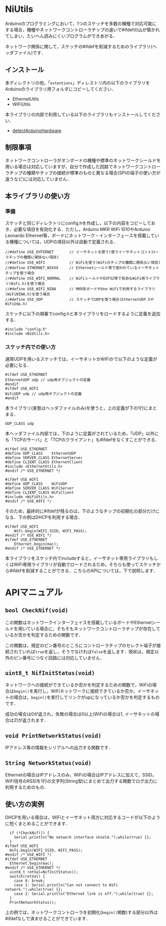 # NiUtils

Arduinoのプログラミングにおいて，1つのスケッチを多数の機種で対応可能にする場合，機種やネットワークコントローラチップの違いで#ifdefの山が築かれてしまい，たいへん読みにくいプログラムができあがる．

ネットワーク関係に関して，スケッチの#ifdefを削減するためのライブラリ(ヘッダファイル)です．
## インストール
本ディレクトリの他，「``extentions``」ディレストリ内の以下のライブラリをArduinoのライブラリ用フォルダにコピーしてください．
- EthernetUtils
- WiFiUtils

本ライブラリの内部で利用している以下のライブラリもインストールしてください．
- [detectArduinoHardware](https://github.com/houtbrion/detectArduinoHardware)

## 制限事項
ネットワークコントローラがオンボードの機種や標準のネットワークシールドを用いる場合は対応していますが，自分で作成した回路でネットワークコントローラチップの種類やチップの接続が標準のものと異なる場合(SPIの端子の使い方が違うなど)には対応していません．

## 本ライブラリの使い方
### 準備
スケッチと同じディレクトリにconfig.hを作成し，以下の内容をコピーしておき，必要な項目を有効化する．ただし，Arduino MKR WiFi 1010やArduino Leonardo Ethernet等，ボードにネットワーク・インターフェースを搭載している機種については，UDPの項目以外は自動で定義される．
```
//#define USE_EHTERNET       // イーサネットを使う(使うイーサネットコントローラチップの種類に関係ない項目)
//#define USE_WIFI           // WiFiを使う(WiFiのチップの種類に関係ない項目)
//#define ETHERNET_W5XXX     // Ethernetシールド等で使われているイーサネットチップを使う場合
//#define USE_WIFI_NORMAL    // WiFiシールドやESP32等で有効なWiFi用ライブラリ(WiFi.h)を使う場合
//#define USE_WIFI_NINA      // MKR系ボードやUno WiFiで利用するライブラリ(WiFiNINA.h)を使う場合
//#define USE_UDP            // スケッチでUDPを使う場合(EthernetUDP.hやWiFiUdp.h)
```
スケッチに以下の順番でconfig.hと本ライブラリをロードするように定義を追加する．
```
#include "config.h"
#include <NiUtils.h>
```

### スケッチ内での使い方

通常UDPを用いるスケッチでは，イーサネットかWiFiかで以下のような定義が必要になる．
```
#ifdef USE_ETHERNET
EthernetUDP udp // udp用オブジェクトの定義
#endif
#ifdef USE_WIFI
WiFiUDP udp // udp用オブジェクトの定義
#endif
```
本ライブラリ(実態はヘッダファイルのみ)を使うと，上の定義が下の1行にまとまる．
```
UDP_CLASS udp
```
本ヘッダファイル内部では，下のように定義がされているため，「UDP」以外にも「TCPのサーバ」と「TCPのクライアント」も#ifdefをなくすことができる．
```
#ifdef USE_ETHERNET
#define UDP_CLASS    EthernetUDP
#define SERVER_CLASS EthernetServer
#define CLIENT_CLASS EthernetClient
#include <EthernetUtils.h>
#endif /* USE_ETHERNET */

#ifdef USE_WIFI
#define UDP_CLASS    WiFiUDP
#define SERVER_CLASS WiFiServer
#define CLIENT_CLASS WiFiClient
#include <WiFiUtils.h>
#endif /* USE_WIFI */
```

そのため，最終的に#ifdefが残るのは，下のようなチップの初期化の部分だけになる．下の例はDHCPを利用する場合．
```
#ifdef USE_WIFI
    WiFi.begin(WIFI_SSID, WIFI_PASS);
#endif /* USE_WIFI */
#ifdef USE_ETHERNET
    Ethernet.begin(mac);
#endif /* USE_ETHERNET */
```

本ライブラリをスケッチ内でincludeすると，イーサネット専用ライブラリもしくはWiFi専用ライブラリが自動でロードされるため，そちらも使ってスケッチから#ifdefを削減することができる．こちらのAPIについては，下で説明します．

# APIマニュアル

## ``bool CheckNif(void)``
この関数はネットワークインターフェイスを搭載しているボードやEthernetシールドを用いている場合に，そもそもネットワークコントローラチップが存在しているか否かを判定するための関数です．

この関数は，規定のピン番号のところにコントローラチップのセレクト端子が接続されていれば``true``を返し，そうでなければ``false``を返します．現状は，規定以外のピン番号につなぐ回路には対応していません．

## ``uint8_t NifInitStatus(void)``
ネットワークへの接続ができているか否かを判定するための関数で，WiFiの場合は``begin()``を実行し，WiFiネットワークに接続できているか否か，イーサネットの場合は，``begin()``を実行してリンクがupになっているか否かを判定するものです．

成功の場合は0が返され，失敗の場合は0以上(WiFiの場合は1, イーサネットの場合は2)が返されます．

## ``void PrintNetworkStatus(void)``
IPアドレス等の情報をシリアルへの出力する関数です．

## ``String NetworkStatus(void)``
Ethernetの場合はIPアドレスのみ，WiFiの場合はIPアドレスに加えて，SSID，WiFi信号のRSSIを1行の文字列(String型)にまとめて出力する関数でログ出力に利用するためのもの．

## 使い方の実例
DHCPを用いる場合は，WiFiとイーサネット両方に対応するコードが以下のように短くまとめることができます．
```
  if (!CheckNif()) {
    Serial.println("No network interface shield.");while(true) {};
  }
#ifdef USE_WIFI
  WiFi.begin(WIFI_SSID, WIFI_PASS);
#endif /* USE_WIFI */
#ifdef USE_ETHERNET
  Ethernet.begin(mac);
#endif /* USE_ETHERNET */
  uint8_t retVal=NifInitStatus();
  switch(retVal) {
    case 0: break;
    case 1: Serial.println("Can not connect to WiFi network.");while(true) {};
    case 2: Serial.println("Ethernet link is off.");while(true) {};
  }
  PrintNetworkStatus();
```

上の例では，ネットワークコントローラを初期化(``begin()``関数)する部分以外は#ifdefなしで済ませることができています．


<!--- コメント

## 動作検証

|CPU| 機種 |ベンダ| 結果 | 備考 |
| :--- | :--- | :--- | :---: | :--- |
|AVR| [Uno R3][Uno]  |[Arduino][Arduino]|  ○    |      |
|       | [Mega2560 R3][Mega] |[Arduino][Arduino] |  ○    |      |
|       | [Leonardo Ethernet][LeonardoEth] |[Arduino][Arduino] | ○     |      |
|       | [Uno WiFi][UnoWiFi] |[Arduino][Arduino] | ○     | |
|       | [Pro mini 3.3V][ProMini] | [Sparkfun][Sparkfun] |   ×   |      |
| ARM/M0+ | [M0 Pro][M0Pro] |[Arduino][Arduino] |○||
|ESP8266|[ESPr developer][ESPrDev]| [スイッチサイエンス][SwitchScience] |||
|ESP32 | [ESPr one 32][ESPrOne32] | [スイッチサイエンス][SwitchScience] |×|　|




[Adafruit Unified Sensor Driver][AdafruitUSD]
[Groveシールド][shield]
[Arduino M0 Pro][M0Pro]
[Arduino Due][Due]
[Arduino Uno R3][Uno]
[Arduino Mega2560 R3][Mega]
[Arduino Leonardo Ethernet][LeonardoEth]
[Arduino Pro mini 328 - 3.3V/8MHz][ProMini]
[ESpr one][ESPrOne]
[ESPr one 32][ESPrOne32]
[Grove][Grove]
[Seed Studio][SeedStudio]
[Arduino][Arduino]
[Sparkfun][Sparkfun]
[スイッチサイエンス][SwitchScience]
--->
